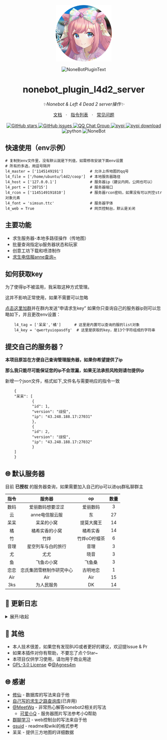 <div align="center">
  <img src="https://raw.githubusercontent.com/Agnes4m/nonebot_plugin_l4d2_server/main/image/logo.png" width="180" height="180"  alt="AgnesDigitalLogo">
  <br>
  <p><img src="https://s2.loli.net/2022/06/16/xsVUGRrkbn1ljTD.png" width="240" alt="NoneBotPluginText"></p>
</div>

<div align="center">

# nonebot_plugin_l4d2_server
_✨Nonebot & Left 4 Dead 2 server操作✨_
<div align = "center">
        <a href="https://github.com/Agnes4m/nonebot_plugin_l4d2_server/wiki/%E6%96%87%E6%A1%A3" target="_blank">文档</a> &nbsp; · &nbsp;
        <a href="https://github.com/Agnes4m/nonebot_plugin_l4d2_server/wiki/%E6%96%87%E6%A1%A3#zl" target="_blank">指令列表</a> &nbsp; · &nbsp;
        <a href="https://github.com/Agnes4m/nonebot_plugin_l4d2_server/wiki/BUG%E5%8F%8D%E9%A6%88">常见问题</a>
</div><br>
<a href="https://github.com/Agnes4m/nonebot_plugin_l4d2_server/stargazers">
        <img alt="GitHub stars" src="https://img.shields.io/github/stars/Agnes4m/nonebot_plugin_l4d2_server" alt="stars">
</a>
<a href="https://github.com/Agnes4m/nonebot_plugin_l4d2_server/issues">
        <img alt="GitHub issues" src="https://img.shields.io/github/issues/Agnes4m/nonebot_plugin_l4d2_server" alt="issues">
</a>
<a href="https://jq.qq.com/?_wv=1027&k=HdjoCcAe">
        <img src="https://img.shields.io/badge/QQ%E7%BE%A4-399365126-orange?style=flat-square" alt="QQ Chat Group">
</a>
<a href="https://pypi.python.org/pypi/nonebot_plugin_l4d2_server">
        <img src="https://img.shields.io/pypi/v/nonebot_plugin_l4d2_server.svg" alt="pypi">
</a>
<a href="https://pypi.python.org/pypi/nonebot_plugin_l4d2_server">
    <img src="https://img.shields.io/pypi/dm/nonebot_plugin_l4d2_server" alt="pypi download">
</a>
    <img src="https://img.shields.io/badge/python-3.8+-blue.svg" alt="python">
    <img src="https://img.shields.io/badge/nonebot-2.0.0rc3-red.svg" alt="NoneBot">
</div>


## 快速使用（env示例）
    # 复制到env文件里，没有默认就是下列值，如需修改安装下面env设置
    # 所有的多选，用逗号隔开
    l4_master = ['1145149191']            # 允许上传地图的qq号
    l4_file = ['/home/ubuntu/l4d2/coop']  # 本地服务器路径
    l4_host = ['127.0.0.1']               # 服务器ip（建议内网，公网也可以）
    l4_port = ['20715']                   # 服务器端口
    l4_rcon = ['1145149191810']           # 服务器rcon密码，如果没有可以列空str对象元素
    l4_font = 'simsun.ttc'                # 服务器字体
    l4_web = True                         # 网页控制台，默认是关闭



## 主要功能

- 求生服务器-本地多路径操作（传地图）
- 批量查询指定ip服务器状态和玩家
- 创意工坊下载和喷漆制作
- [求生电信服anne](https://github.com/fantasylidong/CompetitiveWithAnne)[查询~](https://sb.trygek.com/l4d_stats/ranking/index.php)


## 如何获取key

为了使得ip不被滥用，我采取这种方式管理。

这并不影响正常使用，如果不需要可以忽略

[点击这里加群](https://jq.qq.com/?_wv=1027&k=HdjoCcAe)并在群内发送“申请求生key”
如果你只查询自己的服务器ip则可以忽略如下，并且更改env设置：

        l4_tag = ['呆呆','橘']      # 这里是内置可以查询的服的list对象
        l4_key = 'qwertyuiopasdfg'  # 这里是获取的key，是13个字符组成的字符串



## 提交自己的服务器？

**本项目原旨在方便自己查询管理服务器，如果你希望提供了ip**

**那么我只能尽可能保证您的ip不会泄漏，如果无法承担风险则请勿提供ip**


新增一个json文件，格式如下,文件名与需要响应的指令一致

        {
        "呆呆": [
                {
                "id": 1,
                "version": "战役",
                "ip": "43.248.188.17:27031"
                },
                {
                "id": 2,
                "version": "战役",
                "ip": "43.248.188.17:27032"
                }
        ]
        }

## 🌐 默认服务器
目前 **已授权** 的服务器查询，如果需要加入自己的ip可以进qq群私聊群主

| 指令 | 服务器 | op | 数量 |
|:-----:|:----:|:----:|:----:|
| 数码 | 爱丽数码想要涩涩 | 爱丽数码 | 3
| 云 | anne电信服云服 | 东 | 27
| 呆呆 | 呆呆的小窝 | 提莫大魔王 | 14
| 橘 | 橘希实香的小窝 | 橘希实香 | 14
| 竹 | 竹烨 | 竹烨oО柠檬茶 | 6
| 音理 | 星空列车与白的旅行 | 音理 | 3
| 尤 | 尤尤 | 晓音 | 3
| 鱼 | 飞鱼の小窝 | 飞鱼桑 | 3
| 恋恋 | 恋氏集团雪糕制作研究中心 | 古明地恋 | 1
| Air | Air | Air | 15
| 3ks | 为人民服务 | DK | 14


## 🔖 更新日志

<details>
<summary>展开/收起</summary>

### 0.4.7--2022.4.13

 - 新增模式查询
 - 列表推导替换套娃循环

### 0.4.6--2022.4.9

 - 显示无效服
 - 优化服务器排序算法（list.sort()天下第一）
 - 默认关闭web端

### 0.4.5--2022.4.9

- 修bug（恼）

### 0.4.2--2022.4.9

 - 修复响应开头匹配出现的重大bug
 - 启用web端
 - web使用yaml管理，未来可能删除env配置

### 0.4.1--2022.3

 - 修复rar压缩包命名错误
 - 更新了tag的参数读取方式
 - 确定了传文件私聊比群聊快速
 - 修复了电信服计算错误

### 0.4.0--2022.3.27

 - 新增web控制台
 - 修复传图超时参数错误
 - 重写求生ip获取方法 ~ 数据库苦手 ~
 - 重写文档
 - 不再内置ip（毕竟ipv4都暴露太危险了）

### 0.3.7--2022.3

 - 新增三方下载网盘
 - 修复windows上传临时文件错误
 - 优化查服流程
 - 优化anne服随机功能

### 0.3.6--2022.3.10

 - 暂时关闭web端，后续修改
 - 优化图片显示
 - 修复了海量bug
 - 新增三方图查询

### 0.3.5--2022.3.6

 - 新增ping查询（在ip里包括）
 - 新增api查询（未完成）
 - 修复了电信服查询绑定名字无法查询的错误
 - 新增了救援率的显示
 - 新增web端（未完成）

### 0.3.4--2022.3.1

 - 新增本地插件smx查询
 - 增加了三个内置群服
 - 修改了图片的UI,变好看了
 - 删减了部分图片和字体，使得轻量化
 - 修复了海量bug
 - 修复了python3.8中typing错误

### 0.3.3--2022.2.26

 - 重写协议，使用a2s库，同时解决win端不同报错无法输出
 - 重~抄~写服务器查询UI,解决了不好看的问题
 - 从win测试，解决了一些win特有的bug
 - 重写服务器查询~还得是json~
 - 内置服务器查询系统，可以通过[服务器简称]+[number]/[模式]来访问
 - 新增批量查询服务器，不带参数则返回图片

### 0.3.1--2022.2.22

 - 修复了路径识别为str对象的错误
 - 修复了初始化找不到文件的错误
 - 修复了路径拼接错误
 - 在win端成功测试，修复压缩包bug
 - 新增开关协程异步env设置
 - 测试rcon建立通讯
 - 实现切换路径查看地图和使用rcon指令

### 0.3.0--2022.2.18

 - 修改了新的env配置，使得支持本地多服务器操作
 - 彻底解决了压缩包解压linux端的问题
 - 解决了win端默认gbk解码的错误
 - 解决rcon指令字体报错

### 0.2.5--2022.2.10

 - 修复了依赖不足的bug
 - 更新了电信服战绩个人图片UI
 - 更新了批量服务器查看的UI
 - 修改了传文件为协程异步
 - 优化了部分rcon指令
 - ~tnd7z怎么不去死啊~使用pyunpack库解压7z

### 0.2.4--2022.2.8

 - 使用poetry修复了pip安装文件缺失的bug

### 0.2.3--2022.2.7

 - 新增坐牢和开牢
 - 修改了获取资源为异步协程却阻碍其他指令的bug
 - 新增json统计部分已知服务器（未来应该独立成库持续更新，如果把您的非公开服记录请联系我删除）
 - 喷剂制作开摆了，推测需要c/c++环境
 - 修改抽取文案
 - 新增查询服务器状态时返回connect ip
 - 修复了服务器查询无响应的时候，因为报错无回复信息的bug
 - 个人信息重置测试代码，下个版本更新
 - 新增求生更新添加和删除

### 0.2.2--2022.2.1

 - 新增探监
 - 新增喷漆制作
 - 修复了魔改服务器导致解包错误的bug（就是直接忽略了）
 - 修改了部分对话响应

### 0.2.1--2022.1.25

 - 新增电信服获取（东哥的肯定）
 - 优化图片UI 
 - 新增云服快捷查询
 - 修复了因为没用玩家，导致的服务器状态查询错误
 - 新增电信服ip爬取（仅仅作为单次更新ip列表）

### 0.2.0--2022.1.21

 - 新增创意工坊查询
 - 优化查询图片UI
 - 新增创意工坊文件下载
 - 修复了因为电信服官网前端修改导致查询失败的BUG

### 0.1.7--2022.1.19

 - 新增群ip订阅，批量查询
 - 新增图片显示ip状态
 - 修复了因为玩家名字特殊字符导致的utf-8解码错误
 - 更新自己的第三方库VSQ==0.0.6

### 0.1.6--2022.1.15

 - 新增ip查询服务器提供玩家数量和名字
 - 增加协程函数修复因为加载顺序导致的错误
 - 更新自己的第三方库VSQ==0.0.4

### 0.1.5--2022.1.15

- 新增服务器控制台指令，新增依赖rcon
- 重新了数据库，不再使用json而是使用sql3
- 改写了求生anne信息显示方式：如果单个数据以图片显示，如果多个数据以文字显示

### 0.1.4--2022.1.9

- 新增求生anne详情（看排名）
- 所有的请求改为httpx
- 更新了anne信息图片
- 可选使用模拟谷歌浏览器来获取anne更多数据（~有点屎了，希望大佬救救~)

### 0.1.3--2022.1.7

- 新增绑定昵称和steamid
- 新增可以艾特人查询anne成绩
- 新增解绑信息

### 0.1.2--2022.1.6

- 新增支持图片输出
- 新增查询anne服数据

### 0.1.1--2022.1.5

- 新增删除地图
- 新增地图改名
- 新增支持图片输出

### 0.1.0--2022.1.4

- 集中修复了Bug

### 0.0.9--2022.1.4

- 新增上传地图后，检测对比回复新地图名字
- 修复中文名乱码问题

### 0.0.8--2022.1.4

- 支持vpk格式地图
- 支持查看所有vpk格式文件

### 0.0.6--2022.1.3

- 修复了7z压缩包的方式，优化代码

### 0.0.1--2022.1.3

- 插件初次发布，可私聊添加地图

</details>

## 🙈 其他

+ 本人技术很差，如果您有发现BUG或者更好的建议，欢迎提Issue & Pr
+ 如果本插件对你有帮助，不要忘了点个Star~
+ 本项目仅供学习使用，请勿用于商业用途
+ [GPL-3.0 License](https://github.com/Agnes4m/nonebot_plugin_l4d2_server/blob/main/LICENSE) ©[@Agnes4m](https://github.com/Agnes4m)
        

<h2 id="ty">🌐 感谢</h2>

- [修仙](https://github.com/s52047qwas/nonebot_plugin_xiuxian) - 数据库的写法来自于他
- [自己写的求生之路查询库](https://github.com/Agnes4m/VSQ)(已弃用)
- [@MeetWq](https://github.com/MeetWq) - 非常热心解答nonebot2相关的写法
  - [可爱小Q](https://github.com/MeetWq/mybot) - 服务器图片写法参考小Q帮助
- [群聊学习](https://github.com/CMHopeSunshine/nonebot-plugin-learning-chat) - web控制台的写法来自于他
- [gsuid](https://github.com/KimigaiiWuyi/GenshinUID) - readme和wiki的格式参考
- 呆呆 - 提供三方地图的详细数据
